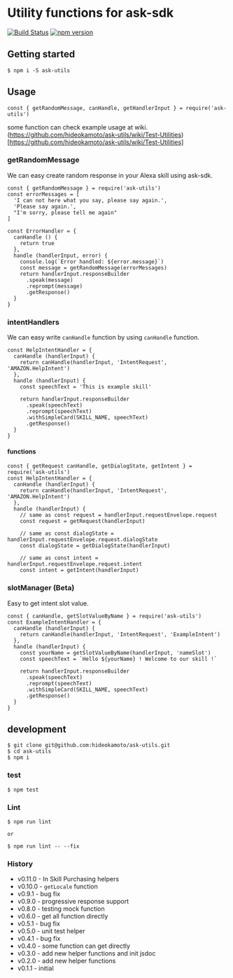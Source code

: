 # Utility functions for ask-sdk
[![Build Status](https://travis-ci.org/ask-utils/ask-utils.svg?branch=master)](https://travis-ci.org/ask-utils/ask-utils)
[![npm version](https://badge.fury.io/js/ask-utils.svg)](https://badge.fury.io/js/ask-utils)

## Getting started

```
$ npm i -S ask-utils
```

## Usage

```
const { getRandomMessage, canHandle, getHandlerInput } = require('ask-utils')
```

some function can check example usage at wiki.
(https://github.com/hideokamoto/ask-utils/wiki/Test-Utilities)[https://github.com/hideokamoto/ask-utils/wiki/Test-Utilities]

### getRandomMessage

We can easy create random response in your Alexa skill using ask-sdk.

```
const { getRandomMessage } = require('ask-utils')
const errorMessages = [
  'I can not here what you say, please say again.',
  'Please say again.',
  "I'm sorry, please tell me again"
]

const ErrorHandler = {
  canHandle () {
    return true
  },
  handle (handlerInput, error) {
    console.log(`Error handled: ${error.message}`)
    const message = getRandomMessage(errorMessages)
    return handlerInput.responseBuilder
      .speak(message)
      .reprompt(message)
      .getResponse()
  }
}
```

### intentHandlers
We can easy write `canHandle` function by using `canHandle` function.

```
const HelpIntentHandler = {
  canHandle (handlerInput) {
    return canHandle(handlerInput, 'IntentRequest', 'AMAZON.HelpIntent')
  },
  handle (handlerInput) {
    const speechText = 'This is example skill'

    return handlerInput.responseBuilder
      .speak(speechText)
      .reprompt(speechText)
      .withSimpleCard(SKILL_NAME, speechText)
      .getResponse()
  }
}
```

#### functions

```
const { getRequest canHandle, getDialogState, getIntent } = require('ask-utils')
const HelpIntentHandler = {
  canHandle (handlerInput) {
    return canHandle(handlerInput, 'IntentRequest', 'AMAZON.HelpIntent')
  },
  handle (handlerInput) {
    // same as const request = handlerInput.requestEnvelope.request
    const request = getRequest(handlerInput)

    // same as const dialogState = handlerInput.requestEnvelope.request.dialogState
    const dialogState = getDialogState(handlerInput)

    // same as const intent = handlerInput.requestEnvelope.request.intent
    const intent = getIntent(handlerInput)
```

### slotManager (Beta)

Easy to get intent slot value.

```
const { canHandle, getSlotValueByName } = require('ask-utils')
const ExampleIntentHandler = {
  canHandle (handlerInput) {
    return canHandle(handlerInput, 'IntentRequest', 'ExampleIntent')
  },
  handle (handlerInput) {
    const yourName = getSlotValueByName(handlerInput, 'nameSlot')
    const speechText = `Hello ${yourName} ! Welcome to our skill !`

    return handlerInput.responseBuilder
      .speak(speechText)
      .reprompt(speechText)
      .withSimpleCard(SKILL_NAME, speechText)
      .getResponse()
  }
}
```

## development

```
$ git clone git@github.com:hideokamoto/ask-utils.git
$ cd ask-utils
$ npm i
```

### test

```
$ npm test
```

### Lint

```
$ npm run lint

or

$ npm run lint -- --fix
```

### History
- v0.11.0 - In Skill Purchasing helpers
- v0.10.0 - `getLocale` function
- v0.9.1 - bug fix
- v0.9.0 - progressive response support
- v0.8.0 - testing mock function
- v0.6.0 - get all function directly
- v0.5.1 - bug fix
- v0.5.0 - unit test helper
- v0.4.1 - bug fix
- v0.4.0 - some function can get directly
- v0.3.0 - add new helper functions and init jsdoc
- v0.2.0 - add new helper functions
- v0.1.1 - initial
